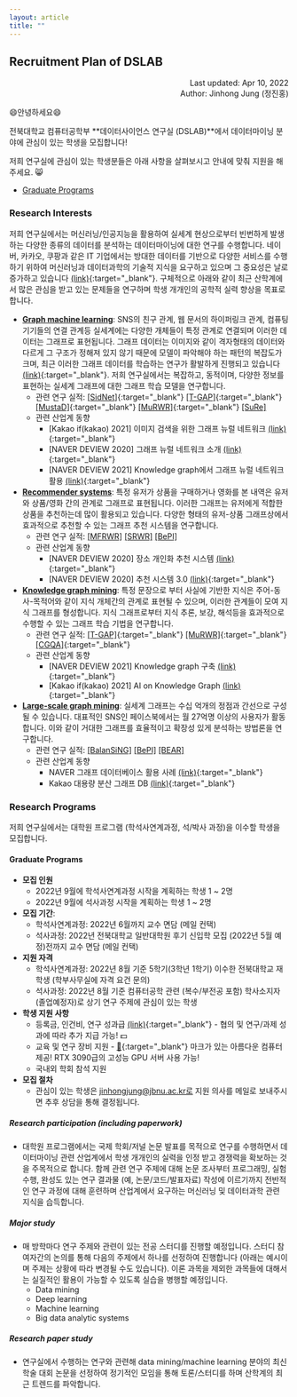 ```yaml
---
layout: article
title: ""
---
```


## Recruitment Plan of DSLAB

<p style='text-align: right'>
Last updated: Apr 10, 2022 <br/>
Author: Jinhong Jung (정진홍)
</p>

😄안녕하세요😄

전북대학교 컴퓨터공학부 **데이터사이언스 연구실 (DSLAB)**에서 데이터마이닝 분야에 관심이 있는 학생을 모집합니다!

저희 연구실에 관심이 있는 학생분들은 아래 사항을 살펴보시고 안내에 맞춰 지원을 해주세요. 😸

* [Graduate Programs](#graduate-programs)

<!--
* [Undergraduate Research Internship Program](#undergraduate-research-internship-program)
#### Table of organization

|                   | Undergraduate Research <br />Internship Program | Master<br />Program | Doctorial<br />Program |
| :---------------: | :---------------------------------------------: | :-----------------: | :--------------------: |
| # of vacant seats |                        4                        |          2          |           0            |


#### How to apply

* **Undergraduate Research Internship Program**: 
  * <s>[[link]]를 통해 내용을 작성한 뒤 제출해주세요.</s> 지원자가 많아서 당분간 link를 닫습니다.  
  * 최종 활동 여부는 인터뷰 후에 결정됩니다. 
* **Graduate Programs (Master/Ph.D.)**: 아래 내용을 DSLAB의 지도교수 이메일 (jinhongjung@jbnu.ac.kr)로 보내주시면 됩니다. 
  * Full Curriculum Vitae (or resume), and Transcript
-->

### Research Interests

저희 연구실에서는 머신러닝/인공지능을 활용하여 실세계 현상으로부터 빈번하게 발생하는 다양한 종류의 데이터를 분석하는 데이터마이닝에 대한 연구를 수행합니다. 네이버, 카카오, 쿠팡과 같은 IT 기업에서는 방대한 데이터를 기반으로 다양한 서비스를 수행하기 위하여 머신러닝과 데이터과학의 기술적 지식을 요구하고 있으며 그 중요성은 날로 증가하고 있습니다 [(link)](https://trends.google.co.kr/trends/explore?date=all&q=%2Fm%2F0jt3_q3){:target="_blank"}. 구체적으로 아래와 같이 최근 산학계에서 많은 관심을 받고 있는 문제들을 연구하며 학생 개개인의 공학적 실력 향상을 목표로 합니다. 


* [**Graph machine learning**](): SNS의 친구 관계, 웹 문서의 하이퍼링크 관계, 컴퓨팅 기기들의 연결 관계등 실세계에는 다양한 개체들이 특정 관계로 연결되며 이러한 데이터는 그래프로 표현됩니다. 그래프 데이터는 이미지와 같이 격자형태의 데이터와 다르게 그 구조가 정해져 있지 않기 때문에 모델이 파악해야 하는 패턴의 복잡도가 크며, 최근 이러한 그래프 데이터를 학습하는 연구가 활발하게 진행되고 있습니다 [(link)](https://trends.google.co.kr/trends/explore?date=all&q=%2Fg%2F11nx0n3ymb){:target="_blank"}. 저희 연구실에서는 복잡하고, 동적이며, 다양한 정보를 표현하는 실세계 그래프에 대한 그래프 학습 모델을 연구합니다. 
  - 관련 연구 실적: 
  [[SidNet]](/assets/resources/papers/sidnetPLOS22.pdf){:target="_blank"} 
  [[T-GAP]](/assets/resources/papers/tgapKDD21.pdf){:target="_blank"}
  [[MustaD]](/assets/resources/papers/mustadPLOS21.pdf){:target="_blank"}
  [[MuRWR]](/assets/resources/papers/lrwrWWWJ20.pdf){:target="_blank"}
  [[SuRe]](/assets/resources/papers/surePLOS19.pdf)
  - 관련 산업계 동향
    - [Kakao if(kakao) 2021] 이미지 검색을 위한 그래프 뉴럴 네트워크 [(link)](https://bit.ly/3JsIDlj){:target="_blank"}
    - [NAVER DEVIEW 2020] 그래프 뉴럴 네트워크 소개 [(link)](https://tv.naver.com/v/16969161){:target="_blank"}
    - [NAVER DEVIEW 2021] Knowledge graph에서 그래프 뉴럴 네트워크 활용 [(link)](https://bit.ly/3vfbDrq){:target="_blank"}
* [**Recommender systems**](): 특정 유저가 상품을 구매하거나 영화를 본 내역은 유저와 상품/영화 간의 관계로 그래프로 표현됩니다. 이러한 그래프는 유저에게 적합한 상품을 추천하는데 많이 활용되고 있습니다. 다양한 형태의 유저-상품 그래프상에서 효과적으로 추천할 수 있는 그래프 추천 시스템을 연구합니다. 
  - 관련 연구 실적: 
  [[MFRWR]](/assets/resources/papers/mfrwrBigData17.pdf)
  [[SRWR]](/assets/resources/papers/srwrICDM16.pdf)
  [[BePI]](/assets/resources/papers/bepiSIGMOD17.pdf)
  - 관련 산업계 동향
    - [NAVER DEVIEW 2020] 장소 개인화 추천 시스템 [(link)](https://bit.ly/37JcqJj){:target="_blank"}
    - [NAVER DEVIEW 2020] 추천 시스템 3.0 [(link)](https://bit.ly/3rGb611){:target="_blank"}
* [**Knowledge graph mining**](): 특정 문장으로 부터 사실에 기반한 지식은 주어-동사-목적어와 같이 지식 개체간의 관계로 표현될 수 있으며, 이러한 관계들이 모여 지식 그래프를 형성합니다. 지식 그래프로부터 지식 추론, 보강, 해석등을 효과적으로 수행할 수 있는 그래프 학습 기법을 연구합니다.
  - 관련 연구 실적: 
  [[T-GAP]](/assets/resources/papers/tgapKDD21.pdf){:target="_blank"}
  [[MuRWR]](/assets/resources/papers/lrwrWWWJ20.pdf){:target="_blank"}
  [[CGQA]](/assets/resources/papers/qaCORIA17.pdf){:target="_blank"}
  - 관련 산업계 동향
    - [NAVER DEVIEW 2021] Knowledge graph 구축 [(link)](https://bit.ly/3JzRSAa){:target="_blank"}
    - [Kakao if(kakao) 2021] AI on Knowledge Graph [(link)](https://bit.ly/3756Hh3){:target="_blank"}
* [**Large-scale graph mining**](): 실세계 그래프는 수십 억개의 정점과 간선으로 구성될 수 있습니다. 대표적인 SNS인 페이스북에서는 월 27억명 이상의 사용자가 활동합니다. 이와 같이 거대한 그래프를 효율적이고 확장성 있게 분석하는 방법론을 연구합니다. 
  - 관련 연구 실적: 
  [[BalanSiNG]](/assets/resources/papers/balansingedbt20.pdf)
  [[BePI]](/assets/resources/papers/bepiSIGMOD17.pdf)
  [[BEAR]](/assets/resources/papers/bearSIGMOD15.pdf)
  - 관련 산업계 동향
    - NAVER 그래프 데이터베이스 활용 사례 [(link)](https://d2.naver.com/helloworld/8446520){:target="_blank"}
    - Kakao 대용량 분산 그래프 DB [(link)](https://tech.kakao.com/2016/01/29/opensource-1-s2graph/){:target="_blank"}



### Research Programs

저희 연구실에서는 대학원 프로그램 (학석사연계과정, 석/박사 과정)을 이수할 학생을 모집합니다. 

#### Graduate Programs

* **모집 인원**
  * 2022년 9월에 학석사연계과정 시작을 계획하는 학생 1 ~ 2명
  * 2022년 9월에 석사과정 시작을 계획하는 학생 1 ~ 2명
* **모집 기간**: 
  * 학석사연계과정: 2022년 6월까지 교수 면담 (메일 컨택)
  * 석사과정: 2022년 전북대학교 일반대학원 후기 신입학 모집 (2022년 5월 예정)전까지 교수 면담 (메일 컨택)
* **지원 자격**
  * 학석사연계과정: 2022년 8월 기준 5학기(3학년 1학기) 이수한 전북대학교 재학생 (학부사무실에 자격 요건 문의)
  * 석사과정: 2022년 8월 기준 컴퓨터공학 관련 (복수/부전공 포함) 학사소지자 (졸업예정자)로 상기 연구 주제에 관심이 있는 학생
* **학생 지원 사항**
  - 등록금, 인건비, 연구 성과급 [(link)](/recruitments/tuition.pdf){:target="_blank"} - 협의 및 연구/과제 성과에 따라 추가 지급 가능! 💵
  - 교육 및 연구 장비 지원 - [🍎](https://www.apple.com/kr/shop/buy-mac/imac){:target="_blank"} 마크가 있는 아름다운 컴퓨터 제공! RTX 3090급의 고성능 GPU 서버 사용 가능!
  - 국내외 학회 참석 지원
* **모집 절차**
  - 관심이 있는 학생은 jinhongjung@jbnu.ac.kr로 지원 의사를 메일로 보내주시면 추후 상담을 통해 결정됩니다. 

##### Research participation (including paperwork)

* 대학원 프로그램에서는 국제 학회/저널 논문 발표를 목적으로 연구를 수행하면서 데이터마이닝 관련 산업계에서 학생 개개인의 실력을 인정 받고 경쟁력을 확보하는 것을 주목적으로 합니다. 함께 관련 연구 주제에 대해 논문 조사부터 프로그래밍, 실험 수행, 완성도 있는 연구 결과물 (예, 논문/코드/발표자료) 작성에 이르기까지 전반적인 연구 과정에 대해 훈련하며 산업계에서 요구하는 머신러닝 및 데이터과학 관련 지식을 습득합니다.

##### Major study

* 매 방학마다 연구 주제와 관련이 있는 전공 스터디를 진행할 예정입니다. 스터디 참여자간의 논의를 통해 다음의 주제에서 하나를 선정하여 진행합니다 (아래는 예시이며 주제는 상황에 따라 변경될 수도 있습니다). 이론 과목을 제외한 과목들에 대해서는 실질적인 활용이 가능할 수 있도록 실습을 병행할 예정입니다. 
  * Data mining
  * Deep learning
  * Machine learning 
  * Big data analytic systems

##### Research paper study 
* 연구실에서 수행하는 연구와 관련해 data mining/machine learning 분야의 최신 학술 대회 논문을 선정하여 정기적인 모임을 통해 토론/스터디를 하며 산학계의 최근 트렌드를 파악합니다. 

<!--
#### Undergraduate Research Internship Program
학부연구생 인턴쉽 프로그램은 machine learning/data mining 관련 과목 스터디에 참여해서 배경지식을 공부하고, 연구실에서 수행하는 연구에 보조 역할로 참여하면서 (이력서에 활용 가능한 수준의) 연구 관련 경험을 쌓는 것을 목표로 합니다. 

* **지원**: 인건비 (연구장려금), 교육 및 연구 장비 지원, 국내외 학회 참석 지원
* **모집대상**: 전북대학교 학부 3~4학년 재학생 및 휴학생 (컴퓨터공학 및 복수/부전공 대상)


##### Research participation
학부연구생 인턴쉽 프로그램은 machine learning/data mining 관련 과목 스터디에 참여해서 배경지식을 공부하고, 연구실에서 수행하는 연구에 보조 역할로 참여하면서 (이력서에 활용 가능한 수준의) 연구 관련 경험을 쌓는 것을 목표로 합니다. 

* **지원**: 인건비 (연구장려금), 연구 성과급, 교육 및 연구 장비 (연구실 자리, PC 및 서버 등) 지원
* **모집대상**: 전북대학교 학부 2~4학년 재학생 및 휴학생 (프로그래밍 교과목 및 자료구조/알고리즘을 수강한 타학과 학생도 지원 가능) 



* 개별적으로 할당된 연구 주제에서 몇몇 논문들을 선택하여 공부하고 논문을 정리/재현 - 논문에서 사용된 알고리즘을 구현/분석해보고 실험을 수행 - 하는 연습을 합니다. 이 과정에서 논문에서 제안된 메소드의 약점들을 분석하여 수행시간이나 정확도 등의 성능을 개선하고 Github 등을 통해 공개하는 것을 목표로 합니다. 주제의 난이도 및 규모에 따라 개인/그룹(2~3인)으로 진행 될 수 있습니다. 
  * 이 과정을 통해 연구 논문 서베이 경험, machine learning/data mining 관련 알고리즘 구현 및 분석 경험, data mining/deep learning  library (e.g., pytorch) 사용 경험, GitHub 공개 저장소를 통한 기여 경험 등을 쌓을 수 있습니다. 

##### ETC

* 원할 경우 연구 논문 스터디 (research paper study) 및 학회 또는 저널 논문 작성을 위한 연구에 참여 가능합니다. 



##### ETC

* 원할 경우 연구 학부연구생과 함께 전공 스터디에 참여할 수 있습니다. 


-->
